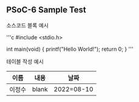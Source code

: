 ## PSoC-6 Sample Test

소스코드 블록 예시

'''c
#include <stdio.h>

int main(void) {
	printf("Hello World!");
	return 0;
}
'''

테이블 작성 예시

이름|내용|날짜
---|---|---|
이정수|blank|2022=08-10|